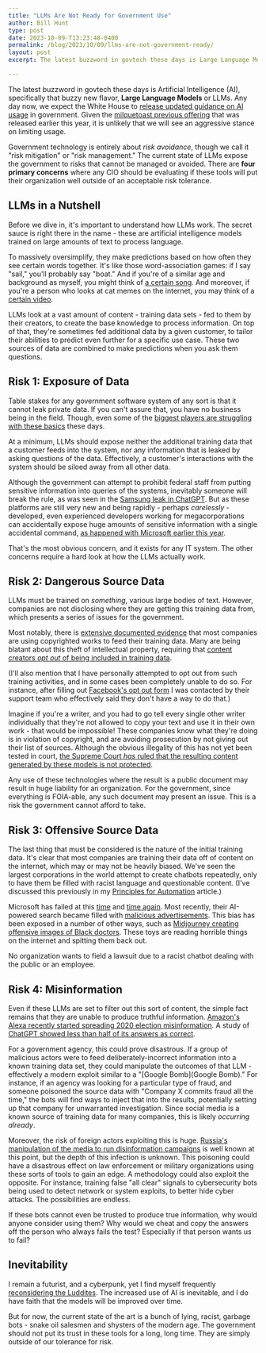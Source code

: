 ```yaml
---
title: "LLMs Are Not Ready for Government Use"
author: Bill Hunt
type: post
date: 2023-10-09-T13:23:48-0400
permalink: /blog/2023/10/09/llms-are-not-government-ready/
layout: post
excerpt: The latest buzzword in govtech these days is Large Language Models (LLMs). However, they are too risky for the government to trust.

---
```


The latest buzzword in govtech these days is Artificial Intelligence (AI), specifically that buzzy new flavor, **Large Language Models** or LLMs.  Any day now, we expect the White House to [release updated guidance on AI usage](https://federalnewsnetwork.com/artificial-intelligence/2023/09/draft-omb-memo-details-10-new-requirements-to-manage-ai/) in government. Given the [milquetoast previous offering](https://www.whitehouse.gov/ostp/ai-bill-of-rights/) that was released earlier this year, it is unlikely that we will see an aggressive stance on limiting usage.

Government technology is entirely about *risk avoidance*, though we call it "risk mitigation" or "risk management." The current state of LLMs expose the government to risks that cannot be managed or avoided. There are **four primary concerns** where any CIO should be evaluating if these tools will put their organization well outside of an acceptable risk tolerance.

## LLMs in a Nutshell

Before we dive in, it's important to understand how LLMs work.  The secret sauce is right there in the name - these are artificial intelligence models trained on large amounts of text to process language.

To massively oversimplify, they make predictions based on how often they see certain words together. It's like those word-association games: if I say "sail," you'll probably say "boat." And if you're of a similar age and background as myself, you might think of [a certain song](https://www.youtube.com/watch?v=tgIqecROs5M). And moreover, if you're a person who looks at cat memes on the internet, you may think of a [certain video](https://www.youtube.com/watch?v=Awf45u6zrP0).

LLMs look at a vast amount of content - training data sets - fed to them by their creators, to create the base knowledge to process information.  On top of that, they're sometimes fed additional data by a given customer, to tailor their abilities to predict even further for a specific use case. These two sources of data are combined to make predictions when you ask them questions.


## Risk 1: Exposure of Data

Table stakes for any government software system of any sort is that it cannot leak private data. If you can't assure that, you have no business being in the field. Though, even some of the [biggest players are struggling with these basics](https://techcrunch.com/2023/09/08/microsoft-hacker-china-government-storm-0558/) these days.

At a minimum, LLMs should expose neither the additional training data that a customer feeds into the system, nor any information that is leaked by asking questions of the data. Effectively, a customer's interactions with the system should be siloed away from all other data.

Although the government can attempt to prohibit federal staff from putting sensitive information into queries of the systems, inevitably someone will break the rule, as was seen in the [Samsung leak in ChatGPT](https://cybernews.com/security/chatgpt-samsung-leak-explained-lessons/). But as these platforms are still very new and being rapidly - perhaps _carelessly_ - developed, even experienced developers working for megacorporations can accidentally expose huge amounts of sensitive information with a single accidental command, [as happened with Microsoft earlier this year](https://techcrunch.com/2023/09/18/microsoft-ai-researchers-accidentally-exposed-terabytes-of-internal-sensitive-data/
).

That's the most obvious concern, and it exists for any IT system. The other concerns require a hard look at how the LLMs actually work.


## Risk 2: Dangerous Source Data

LLMs must be trained on *something*, various large bodies of text. However, companies are not disclosing where they are getting this training data from, which presents a series of issues for the government.

Most notably, there is [extensive documented evidence](https://www.theatlantic.com/technology/archive/2023/09/books3-ai-training-meta-copyright-infringement-lawsuit/675411/) that most companies are using copyrighted works to feed their training data. Many are being blatant about this theft of intellectual property, requiring that [content creators _opt out_ of being included in training data](https://www.theverge.com/2023/9/28/23894779/google-ai-extended-training-data-toggle-bard-vertex).

(I'll also mention that I have personally attempted to opt out from such training activities, and in some cases been completely unable to do so. For instance, after filling out [Facebook's opt out form](https://www.facebook.com/help/contact/1266025207620918) I was contacted by their support team who effectively said they don't have a way to do that.)

Imagine if you're a writer, and you had to go tell every single other writer individually that they're not allowed to copy your text and use it in their own work - that would be impossible! These companies know what they're doing is in violation of copyright, and are avoiding prosecution by not giving out their list of sources. Although the obvious illegality of this has not yet been tested in court, [the Supreme Court _has_ ruled that the resulting content generated by these models is not protected](https://www.theartnewspaper.com/2023/09/02/artificial-intelligence-lawsuit-decision-us-copyright-law).

Any use of these technologies where the result is a public document may result in huge liability for an organization. For the government, since everything is FOIA-able, any such document may present an issue. This is a risk the government cannot afford to take.


## Risk 3: Offensive Source Data

The last thing that must be considered is the nature of the initial training data. It's clear that most companies are training their data off of content on the internet, which may or may not be heavily biased. We've seen the largest corporations in the world attempt to create chatbots repeatedly, only to have them be filled with racist language and questionable content. (I've discussed this previously in my [Principles for Automation](https://billhunt.dev/blog/2020/12/21/ai-ml-rpa-principles/) article.)

Microsoft has failed at this [time](https://www.theverge.com/2016/3/24/11297050/tay-microsoft-chatbot-racist) and [time again](https://www.theverge.com/2023/2/15/23599072/microsoft-ai-bing-personality-conversations-spy-employees-webcams). Most recently, their AI-powered search became filled with [malicious advertisements](https://www.cpomagazine.com/cyber-security/microsoft-bing-ai-chatbot-poisoned-with-malicious-ads/). This bias has been exposed in a number of other ways, such as [Midjourney creating offensive images of Black doctors](https://www.npr.org/sections/goatsandsoda/2023/10/06/1201840678/ai-was-asked-to-create-images-of-black-african-docs-treating-white-kids-howd-it-).  These toys are reading horrible things on the internet and spitting them back out.

No organization wants to field a lawsuit due to a racist chatbot dealing with the public or an employee.

## Risk 4: Misinformation

Even if these LLMs are set to filter out this sort of content, the simple fact remains that they are unable to produce truthful information. [Amazon's Alexa recently started spreading 2020 election misinformation](https://www.washingtonpost.com/technology/2023/10/07/amazon-alexa-news-2020-election-misinformation/). A study of [ChatGPT showed less than half of its answers as correct](https://www.theregister.com/2023/08/07/chatgpt_stack_overflow_ai/).

For a government agency, this could prove disastrous. If a group of malicious actors were to feed deliberately-incorrect information into a known training data set, they could manipulate the outcomes of that LLM - effectively a modern exploit similar to a "[Google Bomb](Google Bomb)." For instance, if an agency was looking for a particular type of fraud, and someone poisoned the source data with "Company X commits fraud all the time," the bots will find ways to inject that into the results, potentially setting up that company for unwarranted investigation. Since social media is a known source of training data for many companies, this is likely _occurring already_.

Moreover, the risk of foreign actors exploiting this is huge. [Russia's manipulation of the media to run disinformation campaigns](https://www.wired.com/story/russia-secondary-infektion-disinformation/) is well known at this point, but the depth of this infection is unknown. This poisoning could have a disastrous effect on law enforcement or military organizations using these sorts of tools to gain an edge. A methodology could also exploit the opposite. For instance, training false "all clear" signals to cybersecurity bots being used to detect network or system exploits, to better hide cyber attacks. The possibilities are endless.

If these bots cannot even be trusted to produce true information, why would anyone consider using them? Why would we cheat and copy the answers off the person who always fails the test? Especially if that person wants us to fail?


## Inevitability

I remain a futurist, and a cyberpunk, yet I find myself frequently [reconsidering the Luddites](https://www.newyorker.com/books/page-turner/rethinking-the-luddites-in-the-age-of-ai).  The increased use of AI is inevitable, and I do have faith that the models will be improved over time.

But for now, the current state of the art is a bunch of lying, racist, garbage bots - snake oil salesmen and shysters of the modern age. The government should not put its trust in these tools for a long, long time. They are simply outside of our tolerance for risk.